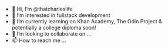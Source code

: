 - 👋 Hi, I’m @thatcharleslife
- 👀 I’m interested in fullstack development
- 🌱 I’m currently learning on Khan Academy, The Odin Project & potentially a college diploma soon!
- 💞️ I’m looking to collaborate on ...
- 📫 How to reach me ...

<!---
thatcharleslife/thatcharleslife is a ✨ special ✨ repository because its `README.md` (this file) appears on your GitHub profile.
You can click the Preview link to take a look at your changes.
--->

